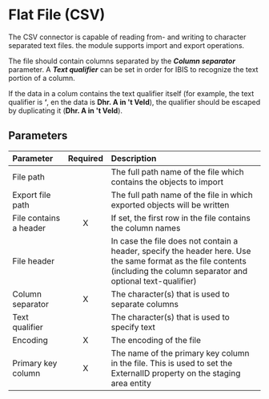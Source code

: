 # Flat File (CSV)

The CSV connector is capable of reading from- and writing to character
separated text files. the module supports import and export operations.

The file should contain columns separated by the ***Column separator***
parameter. A ***Text qualifier*** can be set in order for IBIS to
recognize the text portion of a column.

If the data in a colum contains the text qualifier itself (for example,
the text qualifier is **‘**, en the data is **Dhr. A in 't Veld**), the
qualifier should be escaped by duplicating it (**Dhr. A in 't Veld**).

## Parameters

| Parameter                                   |     Required    |                                                                                                        Description                                                                              |
|:--------------------------------------------|:---------------:|:------------------------------------------------------------------------------------------------------------------------------------------------------------------------------------------------|
| File path                                   |                 | The full path name of the file which contains the objects to import                                                                                                                             |
| Export file path                            |                 | The full path name of the file in which exported objects will be written                                                                                                                        |
| File contains a header                      |        X        | If set, the first row in the file contains the column names                                                                                                                                     |
| File header                                 |                 | In case the file does not contain a header, specify the header here. Use the same format as the file contents (including the column separator and optional text-qualifier)                      |
| Column separator                            |        X        | The character(s) that is used to separate columns                                                                                                                                               |
| Text qualifier                              |                 | The character(s) that is used to specify text                                                                                                                                                   |
| Encoding                                    |        X        | The encoding of the file                                                                                                                                                                        |
| Primary key column                          |        X        | The name of the primary key column in the file. This is used to set the ExternalID property on the staging area entity                                                                          |

